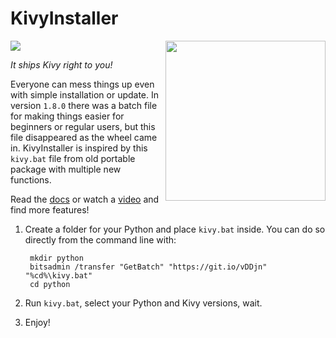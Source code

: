 KivyInstaller
=============

<img align="right" height="256" src="https://raw.githubusercontent.com/KeyWeeUsr/KivyInstaller/master/logo.png"/>

<a href="http://kivyinstaller.readthedocs.io/en/master/" target="_blank">
<img src="https://img.shields.io/badge/docs-master-brightgreen.svg" /></a>

_It ships Kivy right to you!_

Everyone can mess things up even with simple installation or update. In
version `1.8.0` there was a batch file for making things easier for beginners
or regular users, but this file disappeared as the wheel came in. KivyInstaller
is inspired by this `kivy.bat` file from old portable package with multiple new
functions.

Read the [docs](http://kivyinstaller.readthedocs.io/en/master/) or watch
a [video](https://youtu.be/ch_ILDBEaok) and find more features!

1. Create a folder for your Python and place `kivy.bat` inside.
   You can do so directly from the command line with:

        mkdir python
        bitsadmin /transfer "GetBatch" "https://git.io/vDDjn" "%cd%\kivy.bat"
        cd python

2. Run `kivy.bat`, select your Python and Kivy versions, wait.

3. Enjoy!
